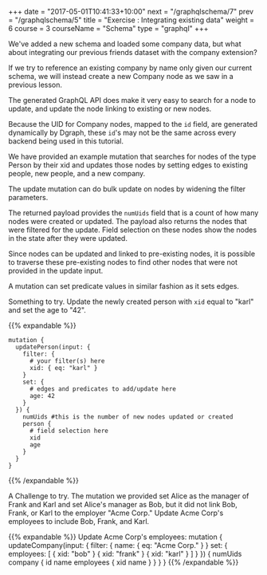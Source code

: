 +++
date = "2017-05-01T10:41:33+10:00"
next = "/graphqlschema/7"
prev = "/graphqlschema/5"
title = "Exercise : Integrating existing data"
weight = 6
course = 3
courseName = "Schema"
type = "graphql"
+++

We've added a new schema and loaded some company data, but what about
integrating our previous friends dataset with the company extension?

If we try to reference an existing company by name only given our current
schema, we will instead create a new Company node as we saw in a previous
lesson.

The generated GraphQL API does make it very easy to search for a node to update,
and update the node linking to existing or new nodes.

Because the UID for Company nodes, mapped to the `id` field, are generated
dynamically by Dgraph, these `id`'s may not be the same across every backend
being used in this tutorial.

We have provided an example mutation that searches for nodes of the type Person
by their xid and updates those nodes by setting edges to existing people, new
people, and a new company.

The update mutation can do bulk update on nodes by widening the filter
parameters.

The returned payload provides the `numUids` field that is a count of how many
nodes were created or updated. The payload also returns the nodes that were
filtered for the update. Field selection on these nodes show the nodes in the
state after they were updated.

Since nodes can be updated and linked to pre-existing nodes, it is possible to
traverse these pre-existing nodes to find other nodes that were not provided in
the update input.

A mutation can set predicate values in similar fashion as it sets edges.

Something to try. Update the newly created person with `xid` equal to "karl" and
set the age to "42".

{{% expandable %}}

```
mutation {
  updatePerson(input: {
    filter: {
      # your filter(s) here
      xid: { eq: "karl" }
    }
    set: {
      # edges and predicates to add/update here
      age: 42
    }
  }) {
    numUids #this is the number of new nodes updated or created
    person {
      # field selection here
      xid
      age
    }
  }
}
```

{{% /expandable %}}

A Challenge to try. The mutation we provided set Alice as the manager of Frank
and Karl and set Alice's manager as Bob, but it did not link Bob, Frank, or Karl
to the employer "Acme Corp." Update Acme Corp's employees to include Bob, Frank,
and Karl.

{{% expandable %}} Update Acme Corp's employees: mutation { updateCompany(input:
{ filter: { name: { eq: "Acme Corp." } } set: { employees: [ { xid: "bob" } {
xid: "frank" } { xid: "karl" } ] } }) { numUids company { id name employees {
xid name } } } } {{% /expandable %}}
